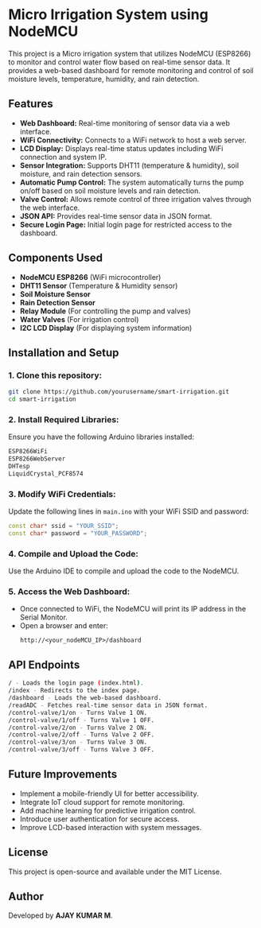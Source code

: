  # Micro Irrigation System using NodeMCU

This project is a Micro irrigation system that utilizes NodeMCU (ESP8266) to monitor and control water flow based on real-time sensor data. It provides a web-based dashboard for remote monitoring and control of soil moisture levels, temperature, humidity, and rain detection.

## Features
- **Web Dashboard:** Real-time monitoring of sensor data via a web interface.
- **WiFi Connectivity:** Connects to a WiFi network to host a web server.
- **LCD Display:** Displays real-time status updates including WiFi connection and system IP.
- **Sensor Integration:** Supports DHT11 (temperature & humidity), soil moisture, and rain detection sensors.
- **Automatic Pump Control:** The system automatically turns the pump on/off based on soil moisture levels and rain detection.
- **Valve Control:** Allows remote control of three irrigation valves through the web interface.
- **JSON API:** Provides real-time sensor data in JSON format.
- **Secure Login Page:** Initial login page for restricted access to the dashboard.

## Components Used
- **NodeMCU ESP8266** (WiFi microcontroller)
- **DHT11 Sensor** (Temperature & Humidity sensor)
- **Soil Moisture Sensor**
- **Rain Detection Sensor**
- **Relay Module** (For controlling the pump and valves)
- **Water Valves** (For irrigation control)
- **I2C LCD Display** (For displaying system information)

## Installation and Setup
### 1. Clone this repository:
```sh
git clone https://github.com/yourusername/smart-irrigation.git
cd smart-irrigation
```

### 2. Install Required Libraries:
Ensure you have the following Arduino libraries installed:
```sh
ESP8266WiFi
ESP8266WebServer
DHTesp
LiquidCrystal_PCF8574
```

### 3. Modify WiFi Credentials:
Update the following lines in `main.ino` with your WiFi SSID and password:
```cpp
const char* ssid = "YOUR_SSID";
const char* password = "YOUR_PASSWORD";
```

### 4. Compile and Upload the Code:
Use the Arduino IDE to compile and upload the code to the NodeMCU.

### 5. Access the Web Dashboard:
- Once connected to WiFi, the NodeMCU will print its IP address in the Serial Monitor.
- Open a browser and enter:
  ```
  http://<your_nodeMCU_IP>/dashboard
  ```

## API Endpoints
```sh
/ - Loads the login page (index.html).
/index - Redirects to the index page.
/dashboard - Loads the web-based dashboard.
/readADC - Fetches real-time sensor data in JSON format.
/control-valve/1/on - Turns Valve 1 ON.
/control-valve/1/off - Turns Valve 1 OFF.
/control-valve/2/on - Turns Valve 2 ON.
/control-valve/2/off - Turns Valve 2 OFF.
/control-valve/3/on - Turns Valve 3 ON.
/control-valve/3/off - Turns Valve 3 OFF.
```

## Future Improvements
- Implement a mobile-friendly UI for better accessibility.
- Integrate IoT cloud support for remote monitoring.
- Add machine learning for predictive irrigation control.
- Introduce user authentication for secure access.
- Improve LCD-based interaction with system messages.

## License
This project is open-source and available under the MIT License.

## Author
Developed by **AJAY KUMAR M**.
